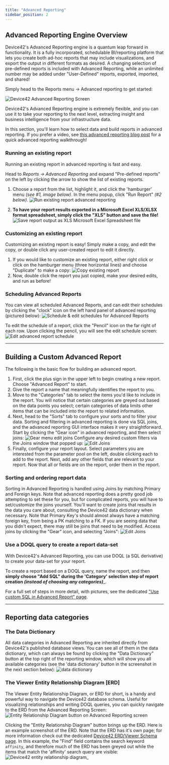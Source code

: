 ```yaml
---
title: "Advanced Reporting"
sidebar_position: 2
---
```


## Advanced Reporting Engine Overview

Device42's Advanced Reporting engine is a quantum leap forward in functionality. It is a fully incorporated, schedulable BI/reporting platform that lets you create both ad-hoc reports that may include visualizations, and export the output in different formats as desired. A changing selection of pre-defined reports is included with Advanced Reporting, while an unlimited number may be added under "User-Defined" reports, exported, imported, and shared!

Simply head to the Reports menu → Advanced reporting to get started:

![Device42 Advanced Reporting Screen](/assets/images/advanced_reporting_example-201905.png)

Device42's Advanced Reporting engine is extremely flexible, and you can use it to take your reporting to the next level, extracting insight and business intelligence from your infrastructure data.

In this section, you'll learn how to select data and build reports in advanced reporting. If you prefer a video, see [this advanced reporting blog post](https://www.device42.com/blog/2018/04/advanced-reporting-video-walk-through/) for a quick advanced reporting walkthrough!

### Running an existing report

Running an existing report in advanced reporting is fast and easy.

Head to _Reports -> Advanced Reporting_ and expand "Pre-defined reports" on the left by clicking the arrow to show the list of existing reports.

1. Choose a report from the list, highlight it, and click the 'hamburger' menu _(see #1, image below)_. In the menu popup, click "Run Report" _(#2 below)_.
![Run existing report advanced reporting](/assets/images/run_existing_report.png)

4. **To have your report results exported in a Microsoft Excel XLS/XLSX format spreadsheet, simply click the "XLS" button and save the file!**
![Save report output as XLS Microsoft Excel Spreadsheet file](/assets/images/save_as_XLS.png)

### Customizing an existing report

Customizing an existing report is easy! Simply make a copy, and edit the copy, or double click any user-created report to edit it directly.

1. If you would like to customize an existing report, either right click or click on the hamburger menu (three horizontal lines) and choose "Duplicate" to make a copy: ![Copy existing report](/assets/images/customize-existing-report.png)
2. Now, double click the report you just copied, make your desired edits, and run as before!

### Scheduling Advanced Reports

You can view all scheduled Advanced Reports, and can edit their schedules by clicking the "clock" icon on the left hand panel of advanced reporting (pictured below): ![Schedule & edit schedules for Advanced Reports](/assets/images/scheduled_reports.png)

To edit the schedule of a report, click the "Pencil" icon on the far right of each row. Upon clicking the pencil, you will see the edit schedule screen: ![Edit advanced report schedule ](/assets/images/edit_report_schedule.png)

* * *

## Building a Custom Advanced Report

The following is the basic flow for building an advanced report.

1. First, click the plus sign in the upper left to begin creating a new report. Choose "Advanced Report" to start.
2. Give the report a name that meaningfully identifies the report to you.
3. Move to the "Categories" tab to select the items you'd like to include in the report. You will notice that certain categories are greyed out based on the data points you select; certain categories of data limits other items that can be included into the report to related information.
4. Next, head to the "Sorts" tab to configure your sorts and to filter your data. Sorting and filtering in advanced reporting is done via SQL joins, and the advanced reporting GUI interface makes it very straightforward. Start by clicking the "Gear icon" in advanced reporting, and then select joins: ![Gear menu edit joins](/assets/images/edit_joins-menu.png) Configure any desired custom filters via the Joins window that popped up: ![Edit Joins](/assets/images/edit_joins_window.png)
5. Finally, configure your report layout. Select parameters you are interested from the parameter pool on the left, double clicking each to add to the report. Next, add any other fields that are relevant to your report. Now that all or fields are on the report, order them in the report.

### Sorting and ordering report data

Sorting in Advanced Reporting is handled using Joins by matching Primary and Foreign keys. Note that advanced reporting does a pretty good job attempting to set these for you, but for complicated reports, you will have to set/customize the joins yourself. You'll want to create joins that results in the data you care about, consulting the Device42 data dictionary when necessary. Note that Primary Key's should almost always have a matching foreign key, from being a PK matching to a FK. If you are seeing data that you didn't expect, there may still be joins that need to be modified. Access joins by clicking the "Gear" icon, and selecting "Joins": ![Edit Joins](/assets/images/edit_joins_window.png)

### Use a DOQL query to create a report data-set

With Device42's Advanced Reporting, you can use DOQL (a SQL derivative) to create your data-set for your report.

To create a report based on a DOQL query, name the report, and then **simply choose "Add SQL" during the 'Category' selection step of report creation _(instead of choosing any categories)_**_.

For a full set of steps in more detail, with pictures, see the dedicated ["Use custom SQL in Advanced Report" page](reports/reports/use-custom-sql-advanced-report.md).

* * *

## Reporting data categories

### The Data Dictionary

All data categories in Advanced Reporting are inherited directly from Device42's published database views. You can see all of them in the data dictionary, which can always be found by clicking the "Data Dictionary" button at the top right of the reporting window, which will show you all available categories (see the 'data dictionary' button in the screenshot in the next section below): ![data dictionary](/assets/images/data_dictionary.png)

### The Viewer Entity Relationship Diagram \[ERD\]

The Viewer Entity Relationship Diagram, or ERD for short, is a handy and powerful way to navigate the Device42 database schema. Useful for visualizing relationships and writing DOQL queries, you can quickly navigate to the ERD from the Advanced Reporting Screen: ![Entity Relationship Diagram button on Advanced Reporting screen](/assets/images/ERD_button-HL.png)

Clicking the "Entity Relationship Diagram" button brings up the ERD. Here is an example screenshot of the ERD. Note that the ERD has it's own page; for more information check out the dedicated [Device42 ERD/Viewer Schema page](reports/device42-doql/db-viewer-schema.md). In this example, the "Find" field contains the search keyword `affinity`, and therefore much of the ERD has been greyed out while the items that match the 'affinity' search query are visible: ![Device42 entity relationship diagram](/assets/images/entity_relationship_diagram_example.png)_

